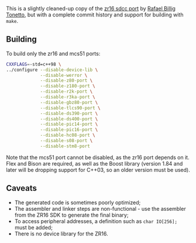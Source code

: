 This is a slightly cleaned-up copy of the [zr16 sdcc port](https://github.com/barriquello/zr16/) by [Rafael Billig Tonetto](https://www.ufsm.br/app/uploads/sites/429/2018/11/TCC_Rafael_Billig_Tonetto.pdf), but with a complete commit history and support for building with `make`.

## Building

To build only the zr16 and mcs51 ports:

```sh
CXXFLAGS=-std=c++98 \
../configure --disable-device-lib \
             --disable-werror \
             --disable-z80-port \
             --disable-z180-port \
             --disable-r2k-port \
             --disable-r3ka-port \
             --disable-gbz80-port \
             --disable-tlcs90-port \
             --disable-ds390-port \
             --disable-ds400-port \
             --disable-pic14-port \
             --disable-pic16-port \
             --disable-hc08-port \
             --disable-s08-port \
             --disable-stm8-port
```

Note that the mcs51 port cannot be disabled, as the zr16 port depends on it. Flex and Bison are required, as well as the Boost library (version 1.84 and later will be dropping support for C++03, so an older version must be used).

## Caveats

- The generated code is sometimes poorly optimized;
- The assembler and linker steps are non-functional - use the assembler from the ZR16 SDK to generate the final binary;
- To access peripheral addresses, a definition such as `char IO[256];` must be added;
- There is no device library for the ZR16.
